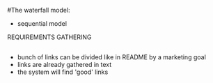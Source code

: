 #The waterfall model:

* sequential model

REQUIREMENTS GATHERING
##
- bunch of links can be divided like in README by a marketing goal
- links are already gathered in text
- the system will find 'good' links
